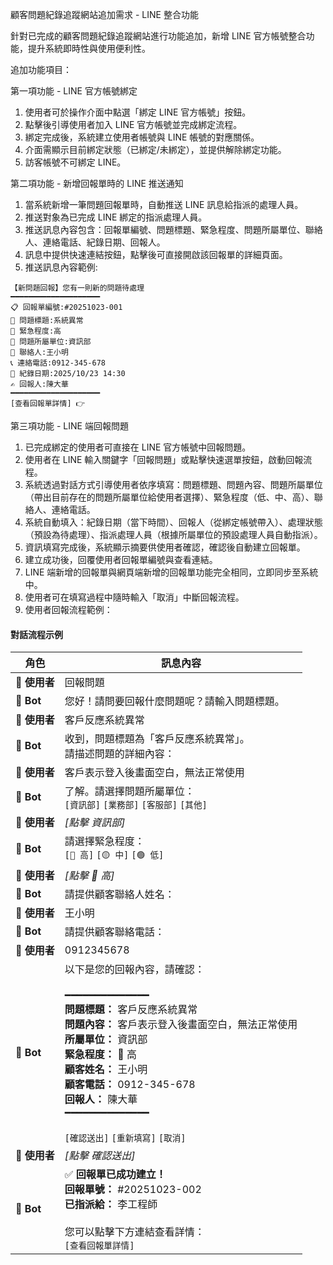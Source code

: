 顧客問題紀錄追蹤網站追加需求 - LINE 整合功能

針對已完成的顧客問題紀錄追蹤網站進行功能追加，新增 LINE 官方帳號整合功能，提升系統即時性與使用便利性。

追加功能項目：

第一項功能 - LINE 官方帳號綁定
1. 使用者可於操作介面中點選「綁定 LINE 官方帳號」按鈕。
2. 點擊後引導使用者加入 LINE 官方帳號並完成綁定流程。
3. 綁定完成後，系統建立使用者帳號與 LINE 帳號的對應關係。
4. 介面需顯示目前綁定狀態（已綁定/未綁定），並提供解除綁定功能。
5. 訪客帳號不可綁定 LINE。

第二項功能 - 新增回報單時的 LINE 推送通知
1. 當系統新增一筆問題回報單時，自動推送 LINE 訊息給指派的處理人員。
2. 推送對象為已完成 LINE 綁定的指派處理人員。
3. 推送訊息內容包含：回報單編號、問題標題、緊急程度、問題所屬單位、聯絡人、連絡電話、紀錄日期、回報人。
4. 訊息中提供快速連結按鈕，點擊後可直接開啟該回報單的詳細頁面。
5. 推送訊息內容範例:

```
【新問題回報】您有一則新的問題待處理
━━━━━━━━━━━━━━━━━━━━
📋 回報單編號:#20251023-001
📌 問題標題:系統異常
🔴 緊急程度:高
🏢 問題所屬單位:資訊部
👤 聯絡人:王小明
📞 連絡電話:0912-345-678
📅 紀錄日期:2025/10/23 14:30
✍️ 回報人:陳大華
━━━━━━━━━━━━━━━━━━━━
[查看回報單詳情] 👉
```

第三項功能 - LINE 端回報問題
1. 已完成綁定的使用者可直接在 LINE 官方帳號中回報問題。
2. 使用者在 LINE 輸入關鍵字「回報問題」或點擊快速選單按鈕，啟動回報流程。
3. 系統透過對話方式引導使用者依序填寫：問題標題、問題內容、問題所屬單位（帶出目前存在的問題所屬單位給使用者選擇）、緊急程度（低、中、高）、聯絡人、連絡電話。
4. 系統自動填入：紀錄日期（當下時間）、回報人（從綁定帳號帶入）、處理狀態（預設為待處理）、指派處理人員（根據所屬單位的預設處理人員自動指派）。
5. 資訊填寫完成後，系統顯示摘要供使用者確認，確認後自動建立回報單。
6. 建立成功後，回覆使用者回報單編號與查看連結。
7. LINE 端新增的回報單與網頁端新增的回報單功能完全相同，立即同步至系統中。
8. 使用者可在填寫過程中隨時輸入「取消」中斷回報流程。
9. 使用者回報流程範例：

#### 對話流程示例

| 角色 | 訊息內容 |
|------|----------|
| 👤 **使用者** | 回報問題 |
| 🤖 **Bot** | 您好！請問要回報什麼問題呢？請輸入問題標題。 |
| 👤 **使用者** | 客戶反應系統異常 |
| 🤖 **Bot** | 收到，問題標題為「客戶反應系統異常」。<br>請描述問題的詳細內容： |
| 👤 **使用者** | 客戶表示登入後畫面空白，無法正常使用 |
| 🤖 **Bot** | 了解。請選擇問題所屬單位：<br>`[資訊部]` `[業務部]` `[客服部]` `[其他]` |
| 👤 **使用者** | *[點擊 資訊部]* |
| 🤖 **Bot** | 請選擇緊急程度：<br>`[🔴 高]` `[🟡 中]` `[🟢 低]` |
| 👤 **使用者** | *[點擊 🔴 高]* |
| 🤖 **Bot** | 請提供顧客聯絡人姓名： |
| 👤 **使用者** | 王小明 |
| 🤖 **Bot** | 請提供顧客聯絡電話： |
| 👤 **使用者** | 0912345678 |
| 🤖 **Bot** | 以下是您的回報內容，請確認：<br><br>━━━━━━━━━━━━━━<br>**問題標題：** 客戶反應系統異常<br>**問題內容：** 客戶表示登入後畫面空白，無法正常使用<br>**所屬單位：** 資訊部<br>**緊急程度：** 🔴 高<br>**顧客姓名：** 王小明<br>**顧客電話：** 0912-345-678<br>**回報人：** 陳大華<br>━━━━━━━━━━━━━━<br><br>`[確認送出]` `[重新填寫]` `[取消]` |
| 👤 **使用者** | *[點擊 確認送出]* |
| 🤖 **Bot** | ✅ **回報單已成功建立！**<br>**回報單號：** #20251023-002<br>**已指派給：** 李工程師<br><br>您可以點擊下方連結查看詳情：<br>`[查看回報單詳情]` |